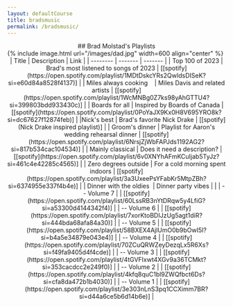 ```yaml
---
layout: defaultCourse
title: bradsmusic
permalink: /bradsmusic/
---
```

<center>
## Brad Molstad's Playlists 
</center>
{% include image.html url="/images/dad.jpg" width=600 align="center" %}

<div style="text-align: center;">
| Title | Description | Link | 
| -------- | ------- | ------- |
| Top 100 of 2023 | Brad's most listened to songs of 2023 |  [[spotify](https://open.spotify.com/playlist/1MDtDskcYRs2QwIdsDISeK?si=e60d84a8528f4137)] |  
| Miles always cooking    &nbsp; &nbsp;|  Miles Davis and related artists | [[spotify](https://open.spotify.com/playlist/1WcMNBg0Z7ks98yAhGTTU4?si=399803bdd933430c)] |  
| Boards for all | Inspired by Boards of Canada  | [[spotify](https://open.spotify.com/playlist/0PoYaJX9Kx0H8V695YRO8k?si=dc67627f12874feb)] |  
|Nick's best |  Brad's favorite Nick Drake | [[spotify](Nick Drake inspired playlist)] |  
| Groom's dinner | Playlist for Aaron's wedding rehearsal dinner | [[spotify](https://open.spotify.com/playlist/6NrsjZjWbFAPJds1192AG2?si=817b534cac104534)] |  
| Mainly classical | Does it need a description? | [[spotify](https://open.spotify.com/playlist/6v0XNYhAFmKCuIjab5TyJz?si=461c4e42285c4565)] |  
| Zero degrees outside | For a cold morning spent indoors | [[spotify](https://open.spotify.com/playlist/3a3UxeePsYFabKr5MtpZBh?si=6374955e337f4b4e)] |  
| Dinner with the oldies &nbsp;| Dinner party vibes |     |  
| -- Volume 7 | | [[spotify](https://open.spotify.com/playlist/60LssRB3nYtDRqw5y4LfiG?si=a53300d4144342f4)] |  
| -- Volume 6 | | [[spotify](https://open.spotify.com/playlist/7xorKtoBDIJzUg5agt1diR?si=444bda68afa84a30)] |  
| -- Volume 5 | | [[spotify](https://open.spotify.com/playlist/58BXEX4AjlUmO0b9bOwI5l?si=b4a5e34879e043e4)] |  
| -- Volume 4 | | [[spotify](https://open.spotify.com/playlist/70ZCuQRWZeyDezqLx5R6Xs?si=f49fa9405d4f4cde)] |  
| -- Volume 3 | | [[spotify](https://open.spotify.com/playlist/4tGVFIxwt4XGv9a36TCMkt?si=353cacdcc2e249f0)] |  
| -- Volume 2 | | [[spotify](https://open.spotify.com/playlist/4kfq8quC1bl9ZWQfbct6Ds?si=cfa8da472b1b4030)] |  
| -- Volume 1 | | [[spotify](https://open.spotify.com/playlist/3e303nLnS3pq1CCXimm7BR?si=d44a6ce5b6d14b6e)] |  

</div>

 

